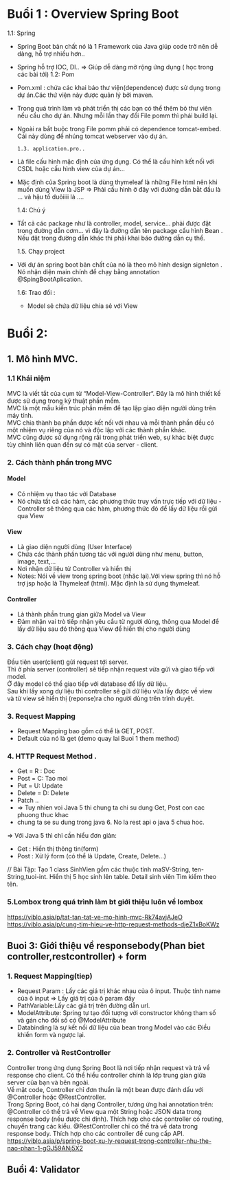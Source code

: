 # Buổi 1 : Overview Spring Boot
   1.1: Spring
- Spring Boot bản chất nó là 1 Framework của Java giúp code trở nên dễ dàng, hỗ trợ nhiều hơn..
- Spring hỗ trợ IOC, DI.. => Giúp dễ dàng mở rộng ứng dụng ( học trong các bài tới)
  1.2: Pom
- Pom.xml : chứa các khai báo thư viện(dependence) được sử dụng trong dự án.Các thứ viện này được quản lý bởi maven.
- Trong quá trình làm và phát triển thị các bạn có thể thêm bỏ thư viên nếu cầu cho dự án. Nhưng mỗi lần thay đổi File pomm thì phải build lại.
- Ngoài ra bắt buộc trong File pomm phải có dependence tomcat-embed. Cái này dùng để nhúng tomcat webserver vào dự án.

      1.3. application.pro..
- Là file cấu hình mặc định của ứng dụng. Có thể là cấu hình kết nối với CSDL hoặc cấu hình view của dự án…
- Mặc định của Spring boot là dùng thymeleaf là những File html nên khi muốn dùng View là JSP => Phải cấu hình ở đây với đường dẫn bằt đầu là … và hậu tố duôiiii là ….

  1.4: Chú ý
- Tất cả các package như là controller, model, service… phải được đặt trong đường dẫn cơm… vì đây là đường dẫn tên package cấu hình Bean . Nếu đặt trong đường dẫn khác thì phải khai báo đường dẫn cụ thể.

  1.5. Chạy project
- Với dự án spring boot bản chất của nó là theo mô hình design signleton . Nó nhận diện main chính để chạy bằng annotation @SpingBootAplication.

  1.6: Trao đổi :
    - Model sẽ chứa dữ liệu chia sẻ với View 

# Buổi 2: 
## 1. Mô hình MVC. 
### 1.1 Khái niệm
MVC là viết tắt của cụm từ “Model-View-Controller“.
Đây là mô hình thiết kế được sử dụng trong kỹ thuật phần mềm.
<br/>
MVC là một mẫu kiến trúc phần mềm để tạo lập giao diện người dùng trên máy tính.
<br/>
MVC chia thành ba phần được kết nối với nhau và mỗi thành phần đều có một nhiệm vụ riêng của nó và độc lập với các thành phần khác.
<br/>
MVC cũng được sử dụng rộng rãi trong phát triển web, sự khác biệt được tùy chỉnh liên quan đến sự có mặt của server - client.
<br/>
### 2. Cách thành phần trong MVC
#### Model
   - Có nhiệm vụ thao tác với Database
   - Nó chứa tất cả các hàm, các phương thức truy vấn trực tiếp với dữ liệu
    - Controller sẽ thông qua các hàm, phương thức đó để lấy dữ liệu rồi gửi qua View
#### View
   - Là giao diện người dùng (User Interface)
   - Chứa các thành phần tương tác với người dùng như menu, button, image, text,...
   - Nơi nhận dữ liệu từ Controller và hiển thị
   - Notes: Nói về view trong spring boot (nhăc lại).Với view spring thì nó hỗ trợ jsp 
   hoặc là Thymeleaf (html). Mặc định là sử dụng thymeleaf.
#### Controller
   - Là thành phần trung gian giữa Model và View
   - Đảm nhận vai trò tiếp nhận yêu cầu từ người dùng, thông qua Model để lấy dữ liệu sau đó thông qua View để hiển thị cho người dùng
### 3. Cách chạy (hoạt động)
Đầu tiên user(client) gửi request tới server.
<br/>
Thì ở phía server (controller) sẽ tiếp nhận request vừa gửi và giao tiếp với model.
<br/>
Ở đây model có thể giao tiếp với database để lấy dữ liệu.
<br/>
Sau khi lấy xong dự liệu thì controller sẽ gửi dữ liệu vừa lấy được về view
<br/>
và từ view sẽ hiển thị (reponse)ra cho người dùng trên trình duyệt.

### 3. Request Mapping
- Request Mapping bao gồm có thể là GET, POST. 
- Default của nó là get
  (demo quay lai Buoi 1 them method)

### 4. HTTP Request Method .
- Get = R : Doc
- Post = C: Tao moi
- Put = U: Update
- Delete = D: Delete 
- Patch 
..
- => Tuy nhien voi Java 5 thi chung ta chi su dung Get, Post con cac phuong thuc khac 
- chung ta se su dung trong java 6. No la rest api o java 5 chua hoc.

=> Với Java 5 thì chỉ cần hiểu đơn giản:
   - Get : Hiển thị thông tin(form)
   - Post : Xử lý form (có thể là Update, Create, Delete...)

// Bài Tập: 
Tạo 1 class SinhVien gồm các thuộc tính maSV-String, ten-String,tuoi-int.
Hiển thị 5 học sinh lên table. 
Detail sinh viên
Tìm kiếm theo tên.

### 5.Lombox trong quá trình làm bt giới thiệu luôn về lombox
https://viblo.asia/p/tat-tan-tat-ve-mo-hinh-mvc-Rk74avjAJeO
https://viblo.asia/p/cung-tim-hieu-ve-http-request-methods-djeZ1xBoKWz
## Buoi 3: Giới thiệu về responsebody(Phan biet controller,restcontroller) + form 
### 1. Request Mapping(tiep)
   - Request Param : Lấy các giá trị khác nhau của ô input. Thuộc tính name của ô input => Lấy giá trị của ô param đấy 
   - PathVariable:Lấy các giá trị trên đường dẫn url.
   - ModelAttribute: Spring tự tạo đối tượng với constructor không tham số và gán cho đối
     số có @ModelAttribute
   - Databinding là sự kết nối dữ liệu của bean trong Model vào các Điều khiển form và ngược lại.
### 2. Controller và RestController 
Controller trong ứng dụng Spring Boot là nơi tiếp nhận request và trả về response cho client. Có thể hiểu controller chính là lớp trung gian giữa server của bạn và bên ngoài.
<br/>
Về mặt code, Controller chỉ đơn thuần là một bean được đánh dấu với @Controller hoặc @RestController.
<br/>
Trong Spring Boot, có hai dạng Controller, tương ứng hai annotation trên:
<br/>
@Controller có thể trả về View qua một String hoặc JSON data trong response body (nếu được chỉ định). Thích hợp cho các controller có routing, chuyển trang các kiểu.
@RestController chỉ có thể trả về data trong response body. Thích hợp cho các controller để cung cấp API.
<br/>
https://viblo.asia/p/spring-boot-xu-ly-request-trong-controller-nhu-the-nao-phan-1-gGJ59ANj5X2
## Buổi 4: Validator